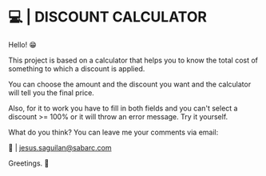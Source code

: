 # 💻 | DISCOUNT CALCULATOR

Hello! 😁

This project is based on a calculator that helps you to know the total cost of something to which a discount is applied.

You can choose the amount and the discount you want and the calculator will tell you the final price.

Also, for it to work you have to fill in both fields and you can't select a discount >= 100% or it will throw an error message. Try it yourself.

What do you think? You can leave me your comments via email:

📨 | jesus.saguilan@sabarc.com 

Greetings. 👋
